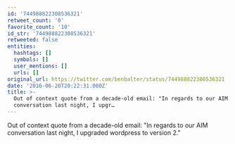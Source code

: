 ```yaml
---
id: '744988822308536321'
retweet_count: '0'
favorite_count: '10'
id_str: '744988822308536321'
retweeted: false
entities:
  hashtags: []
  symbols: []
  user_mentions: []
  urls: []
original_url: https://twitter.com/benbalter/status/744988822308536321
date: '2016-06-20T20:22:31.000Z'
title: >-
  Out of context quote from a decade-old email: "In regards to our AIM
  conversation last night, I upgr…
---
```


Out of context quote from a decade-old email: "In regards to our AIM conversation last night, I upgraded wordpress to version 2."